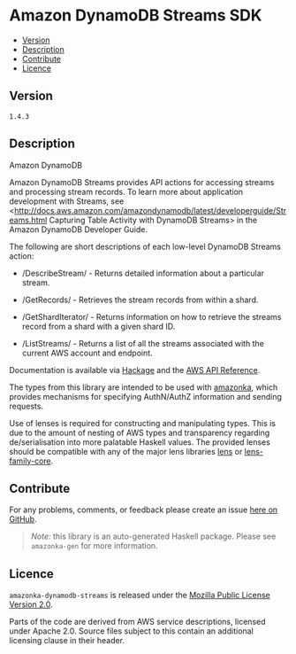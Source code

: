 # Amazon DynamoDB Streams SDK

* [Version](#version)
* [Description](#description)
* [Contribute](#contribute)
* [Licence](#licence)


## Version

`1.4.3`


## Description

Amazon DynamoDB

Amazon DynamoDB Streams provides API actions for accessing streams and processing stream records. To learn more about application development with Streams, see <http://docs.aws.amazon.com/amazondynamodb/latest/developerguide/Streams.html Capturing Table Activity with DynamoDB Streams> in the Amazon DynamoDB Developer Guide.

The following are short descriptions of each low-level DynamoDB Streams action:

-   /DescribeStream/ - Returns detailed information about a particular stream.

-   /GetRecords/ - Retrieves the stream records from within a shard.

-   /GetShardIterator/ - Returns information on how to retrieve the streams record from a shard with a given shard ID.

-   /ListStreams/ - Returns a list of all the streams associated with the current AWS account and endpoint.

Documentation is available via [Hackage](http://hackage.haskell.org/package/amazonka-dynamodb-streams)
and the [AWS API Reference](https://aws.amazon.com/documentation/).

The types from this library are intended to be used with [amazonka](http://hackage.haskell.org/package/amazonka),
which provides mechanisms for specifying AuthN/AuthZ information and sending requests.

Use of lenses is required for constructing and manipulating types.
This is due to the amount of nesting of AWS types and transparency regarding
de/serialisation into more palatable Haskell values.
The provided lenses should be compatible with any of the major lens libraries
[lens](http://hackage.haskell.org/package/lens) or [lens-family-core](http://hackage.haskell.org/package/lens-family-core).

## Contribute

For any problems, comments, or feedback please create an issue [here on GitHub](https://github.com/brendanhay/amazonka/issues).

> _Note:_ this library is an auto-generated Haskell package. Please see `amazonka-gen` for more information.


## Licence

`amazonka-dynamodb-streams` is released under the [Mozilla Public License Version 2.0](http://www.mozilla.org/MPL/).

Parts of the code are derived from AWS service descriptions, licensed under Apache 2.0.
Source files subject to this contain an additional licensing clause in their header.
